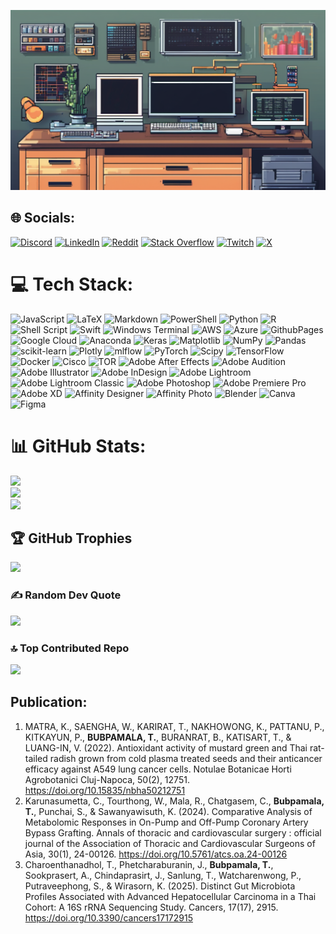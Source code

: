 ![coding room](src/img/IMG_9776.png)

## 🌐 Socials:
[![Discord](https://img.shields.io/badge/Discord-%237289DA.svg?logo=discord&logoColor=white)](https://discord.gg/aeiwz) [![LinkedIn](https://img.shields.io/badge/LinkedIn-%230077B5.svg?logo=linkedin&logoColor=white)](https://linkedin.com/in/aeiwtheerayut) [![Reddit](https://img.shields.io/badge/Reddit-%23FF4500.svg?logo=Reddit&logoColor=white)](https://www.reddit.com/user/Constant_Leather_937/) [![Stack Overflow](https://img.shields.io/badge/-Stackoverflow-FE7A16?logo=stack-overflow&logoColor=white)](https://stackoverflow.com/users/18268816/aeiwz) [![Twitch](https://img.shields.io/badge/Twitch-%239146FF.svg?logo=Twitch&logoColor=white)](https://twitch.tv/aeiwz) [![X](https://img.shields.io/badge/X-black.svg?logo=X&logoColor=white)](https://x.com/@casix_xisac) 

# 💻 Tech Stack:
![JavaScript](https://img.shields.io/badge/javascript-%23323330.svg?style=plastic&logo=javascript&logoColor=%23F7DF1E) ![LaTeX](https://img.shields.io/badge/latex-%23008080.svg?style=plastic&logo=latex&logoColor=white) ![Markdown](https://img.shields.io/badge/markdown-%23000000.svg?style=plastic&logo=markdown&logoColor=white) ![PowerShell](https://img.shields.io/badge/PowerShell-%235391FE.svg?style=plastic&logo=powershell&logoColor=white) ![Python](https://img.shields.io/badge/python-3670A0?style=plastic&logo=python&logoColor=ffdd54) ![R](https://img.shields.io/badge/r-%23276DC3.svg?style=plastic&logo=r&logoColor=white) ![Shell Script](https://img.shields.io/badge/shell_script-%23121011.svg?style=plastic&logo=gnu-bash&logoColor=white) ![Swift](https://img.shields.io/badge/swift-F54A2A?style=plastic&logo=swift&logoColor=white) ![Windows Terminal](https://img.shields.io/badge/Windows%20Terminal-%234D4D4D.svg?style=plastic&logo=windows-terminal&logoColor=white) ![AWS](https://img.shields.io/badge/AWS-%23FF9900.svg?style=plastic&logo=amazon-aws&logoColor=white) ![Azure](https://img.shields.io/badge/azure-%230072C6.svg?style=plastic&logo=microsoftazure&logoColor=white) ![GithubPages](https://img.shields.io/badge/github%20pages-121013?style=plastic&logo=github&logoColor=white) ![Google Cloud](https://img.shields.io/badge/GoogleCloud-%234285F4.svg?style=plastic&logo=google-cloud&logoColor=white) ![Anaconda](https://img.shields.io/badge/Anaconda-%2344A833.svg?style=plastic&logo=anaconda&logoColor=white) ![Keras](https://img.shields.io/badge/Keras-%23D00000.svg?style=plastic&logo=Keras&logoColor=white) ![Matplotlib](https://img.shields.io/badge/Matplotlib-%23ffffff.svg?style=plastic&logo=Matplotlib&logoColor=black) ![NumPy](https://img.shields.io/badge/numpy-%23013243.svg?style=plastic&logo=numpy&logoColor=white) ![Pandas](https://img.shields.io/badge/pandas-%23150458.svg?style=plastic&logo=pandas&logoColor=white) ![scikit-learn](https://img.shields.io/badge/scikit--learn-%23F7931E.svg?style=plastic&logo=scikit-learn&logoColor=white) ![Plotly](https://img.shields.io/badge/Plotly-%233F4F75.svg?style=plastic&logo=plotly&logoColor=white) ![mlflow](https://img.shields.io/badge/mlflow-%23d9ead3.svg?style=plastic&logo=numpy&logoColor=blue) ![PyTorch](https://img.shields.io/badge/PyTorch-%23EE4C2C.svg?style=plastic&logo=PyTorch&logoColor=white) ![Scipy](https://img.shields.io/badge/SciPy-%230C55A5.svg?style=plastic&logo=scipy&logoColor=%white) ![TensorFlow](https://img.shields.io/badge/TensorFlow-%23FF6F00.svg?style=plastic&logo=TensorFlow&logoColor=white) ![Docker](https://img.shields.io/badge/docker-%230db7ed.svg?style=plastic&logo=docker&logoColor=white) ![Cisco](https://img.shields.io/badge/cisco-%23049fd9.svg?style=plastic&logo=cisco&logoColor=black) ![TOR](https://img.shields.io/badge/tor-%237E4798.svg?style=plastic&logo=tor-project&logoColor=white) ![Adobe After Effects](https://img.shields.io/badge/Adobe%20After%20Effects-9999FF.svg?style=plastic&logo=Adobe%20After%20Effects&logoColor=white) ![Adobe Audition](https://img.shields.io/badge/Adobe%20Audition-9999FF.svg?style=plastic&logo=Adobe%20Audition&logoColor=white) ![Adobe Illustrator](https://img.shields.io/badge/adobe%20illustrator-%23FF9A00.svg?style=plastic&logo=adobe%20illustrator&logoColor=white) ![Adobe InDesign](https://img.shields.io/badge/Adobe%20InDesign-49021F?style=plastic&logo=adobeindesign&logoColor=FF3366) ![Adobe Lightroom](https://img.shields.io/badge/Adobe%20Lightroom-31A8FF.svg?style=plastic&logo=Adobe%20Lightroom&logoColor=white) ![Adobe Lightroom Classic](https://img.shields.io/badge/Adobe%20Lightroom%20Classic-31A8FF.svg?style=plastic&logo=Adobe%20Lightroom%20Classic&logoColor=white) ![Adobe Photoshop](https://img.shields.io/badge/adobe%20photoshop-%2331A8FF.svg?style=plastic&logo=adobe%20photoshop&logoColor=white) ![Adobe Premiere Pro](https://img.shields.io/badge/Adobe%20Premiere%20Pro-9999FF.svg?style=plastic&logo=Adobe%20Premiere%20Pro&logoColor=white) ![Adobe XD](https://img.shields.io/badge/Adobe%20XD-470137?style=plastic&logo=Adobe%20XD&logoColor=#FF61F6) ![Affinity Designer](https://img.shields.io/badge/affinity%20designer-%231B72BE.svg?style=plastic&logo=affinity-designer&logoColor=white) ![Affinity Photo](https://img.shields.io/badge/affinity%20photo-%237E4DD2.svg?style=plastic&logo=affinity-photo&logoColor=white) ![Blender](https://img.shields.io/badge/blender-%23F5792A.svg?style=plastic&logo=blender&logoColor=white) ![Canva](https://img.shields.io/badge/Canva-%2300C4CC.svg?style=plastic&logo=Canva&logoColor=white) ![Figma](https://img.shields.io/badge/figma-%23F24E1E.svg?style=plastic&logo=figma&logoColor=white)
# 📊 GitHub Stats:
![](https://github-readme-stats.vercel.app/api?username=Aeiwz&theme=tokyonight&hide_border=true&include_all_commits=false&count_private=false)<br/>
![](https://github-readme-streak-stats.herokuapp.com/?user=Aeiwz&theme=tokyonight&hide_border=true)<br/>
![](https://github-readme-stats.vercel.app/api/top-langs/?username=Aeiwz&theme=tokyonight&hide_border=true&include_all_commits=false&count_private=false&layout=compact)

## 🏆 GitHub Trophies
![](https://github-profile-trophy.vercel.app/?username=Aeiwz&theme=radical&no-frame=true&no-bg=true&margin-w=4)

### ✍️ Random Dev Quote
![](https://quotes-github-readme.vercel.app/api?type=horizontal&theme=tokyonight)

### 🔝 Top Contributed Repo
![](https://github-contributor-stats.vercel.app/api?username=Aeiwz&limit=5&theme=tokyonight&combine_all_yearly_contributions=true)


## **Publication:**
1. MATRA, K., SAENGHA, W., KARIRAT, T., NAKHOWONG, K., PATTANU, P., KITKAYUN, P., **BUBPAMALA, T.**, BURANRAT, B., KATISART, T., & LUANG-IN, V. (2022). Antioxidant activity of mustard green and Thai rat-tailed radish grown from cold plasma treated seeds and their anticancer efficacy against A549 lung cancer cells. Notulae Botanicae Horti Agrobotanici Cluj-Napoca, 50(2), 12751. https://doi.org/10.15835/nbha50212751
2. Karunasumetta, C., Tourthong, W., Mala, R., Chatgasem, C., **Bubpamala, T.**, Punchai, S., & Sawanyawisuth, K. (2024). Comparative Analysis of Metabolomic Responses in On-Pump and Off-Pump Coronary Artery Bypass Grafting. Annals of thoracic and cardiovascular surgery : official journal of the Association of Thoracic and Cardiovascular Surgeons of Asia, 30(1), 24-00126. https://doi.org/10.5761/atcs.oa.24-00126
3. Charoenthanadhol, T., Phetcharaburanin, J., **Bubpamala, T.**, Sookprasert, A., Chindaprasirt, J., Sanlung, T., Watcharenwong, P., Putraveephong, S., & Wirasorn, K. (2025). Distinct Gut Microbiota Profiles Associated with Advanced Hepatocellular Carcinoma in a Thai Cohort: A 16S rRNA Sequencing Study. Cancers, 17(17), 2915. https://doi.org/10.3390/cancers17172915